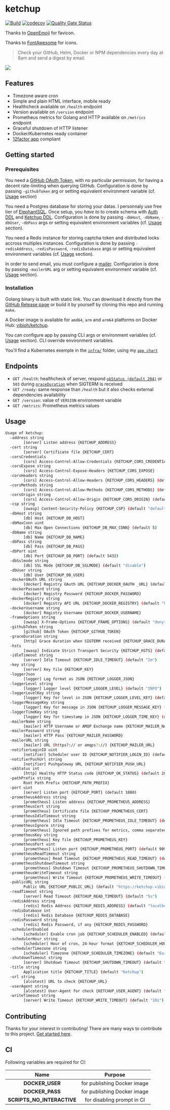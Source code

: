 # ketchup

[![Build](https://github.com/ViBiOh/ketchup/workflows/Build/badge.svg)](https://github.com/ViBiOh/ketchup/actions)
[![codecov](https://codecov.io/gh/ViBiOh/ketchup/branch/main/graph/badge.svg)](https://codecov.io/gh/ViBiOh/ketchup)
[![Quality Gate Status](https://sonarcloud.io/api/project_badges/measure?project=ViBiOh_ketchup&metric=alert_status)](https://sonarcloud.io/dashboard?id=ViBiOh_ketchup)

Thanks to [OpenEmoji](https://openmoji.org) for favicon.

Thanks to [FontAwesome](https://fontawesome.com) for icons.

> Check your GitHub, Helm, Docker or NPM dependencies every day at 8am and send a digest by email.

![](ketchup.png)

## Features

- Timezone aware cron
- Simple and plain HTML interface, mobile ready
- Healthcheck available on `/health` endpoint
- Version available on `/version` endpoint
- Prometheus metrics for Golang and HTTP available on `/metrics` endpoint
- Graceful shutdown of HTTP listener
- Docker/Kubernetes ready container
- [12factor app](https://12factor.net) compliant

## Getting started

### Prerequisites

You need a [GitHub OAuth Token](https://github.com/settings/tokens), with no particular permission, for having a decent rate-limiting when querying GitHub. Configuration is done by passing `-githubToken` arg or setting equivalent environment variable (cf. [Usage](#usage) section)

You need a Postgres database for storing your datas. I personnaly use free tier of [ElephantSQL](https://www.elephantsql.com). Once setup, you _have to_ to create schema with [Auth DDL](https://github.com/ViBiOh/auth/blob/main/ddl.sql) and [Ketchup DDL](sql/ddl.sql). Configuration is done by passing `-dbHost`, `-dbName`, `-dbUser`, `-dbPass` args or setting equivalent environment variables (cf. [Usage](#usage) section).

You need a Redis instance for storing captcha token and distributed locks accross multiples instances. Configuration is done by passing `-redisAddress`, `-redisPassword`, `-redisDatabase` args or setting equivalent environment variables (cf. [Usage](#usage) section).

In order to send email, you must configure a [mailer](https://github.com/ViBiOh/mailer#getting-started). Configuration is done by passing `-mailerURL` arg or setting equivalent environment variable (cf. [Usage](#usage) section).

### Installation

Golang binary is built with static link. You can download it directly from the [GitHub Release page](https://github.com/ViBiOh/ketchup/releases) or build it by yourself by cloning this repo and running `make`.

A Docker image is available for `amd64`, `arm` and `arm64` platforms on Docker Hub: [vibioh/ketchup](https://hub.docker.com/r/vibioh/ketchup/tags).

You can configure app by passing CLI args or environment variables (cf. [Usage](#usage) section). CLI override environment variables.

You'll find a Kubernetes exemple in the [`infra/`](infra/) folder, using my [`app chart`](https://github.com/ViBiOh/charts/tree/main/app)

## Endpoints

- `GET /health`: healthcheck of server, respond [`okStatus (default 204)`](#usage) or `503` during [`graceDuration`](#usage) when SIGTERM is received
- `GET /ready`: same response than `/health` but it also checks external dependencies availability
- `GET /version`: value of `VERSION` environment variable
- `GET /metrics`: Prometheus metrics values

## Usage

```bash
Usage of ketchup:
  -address string
        [server] Listen address {KETCHUP_ADDRESS}
  -cert string
        [server] Certificate file {KETCHUP_CERT}
  -corsCredentials
        [cors] Access-Control-Allow-Credentials {KETCHUP_CORS_CREDENTIALS}
  -corsExpose string
        [cors] Access-Control-Expose-Headers {KETCHUP_CORS_EXPOSE}
  -corsHeaders string
        [cors] Access-Control-Allow-Headers {KETCHUP_CORS_HEADERS} (default "Content-Type")
  -corsMethods string
        [cors] Access-Control-Allow-Methods {KETCHUP_CORS_METHODS} (default "GET")
  -corsOrigin string
        [cors] Access-Control-Allow-Origin {KETCHUP_CORS_ORIGIN} (default "*")
  -csp string
        [owasp] Content-Security-Policy {KETCHUP_CSP} (default "default-src 'self'; base-uri 'self'; script-src 'self' 'unsafe-inline'; style-src 'self' 'unsafe-inline'")
  -dbHost string
        [db] Host {KETCHUP_DB_HOST}
  -dbMaxConn uint
        [db] Max Open Connections {KETCHUP_DB_MAX_CONN} (default 5)
  -dbName string
        [db] Name {KETCHUP_DB_NAME}
  -dbPass string
        [db] Pass {KETCHUP_DB_PASS}
  -dbPort uint
        [db] Port {KETCHUP_DB_PORT} (default 5432)
  -dbSslmode string
        [db] SSL Mode {KETCHUP_DB_SSLMODE} (default "disable")
  -dbUser string
        [db] User {KETCHUP_DB_USER}
  -dockerOAuth URL string
        [docker] Registry OAuth URL {KETCHUP_DOCKER_OAUTH _URL} (default "https://auth.docker.io/token")
  -dockerPassword string
        [docker] Registry Password {KETCHUP_DOCKER_PASSWORD}
  -dockerRegistry string
        [docker] Registry API URL {KETCHUP_DOCKER_REGISTRY} (default "https://index.docker.io/v2/")
  -dockerUsername string
        [docker] Registry Username {KETCHUP_DOCKER_USERNAME}
  -frameOptions string
        [owasp] X-Frame-Options {KETCHUP_FRAME_OPTIONS} (default "deny")
  -githubToken string
        [github] OAuth Token {KETCHUP_GITHUB_TOKEN}
  -graceDuration string
        [http] Grace duration when SIGTERM received {KETCHUP_GRACE_DURATION} (default "30s")
  -hsts
        [owasp] Indicate Strict Transport Security {KETCHUP_HSTS} (default true)
  -idleTimeout string
        [server] Idle Timeout {KETCHUP_IDLE_TIMEOUT} (default "2m")
  -key string
        [server] Key file {KETCHUP_KEY}
  -loggerJson
        [logger] Log format as JSON {KETCHUP_LOGGER_JSON}
  -loggerLevel string
        [logger] Logger level {KETCHUP_LOGGER_LEVEL} (default "INFO")
  -loggerLevelKey string
        [logger] Key for level in JSON {KETCHUP_LOGGER_LEVEL_KEY} (default "level")
  -loggerMessageKey string
        [logger] Key for message in JSON {KETCHUP_LOGGER_MESSAGE_KEY} (default "message")
  -loggerTimeKey string
        [logger] Key for timestamp in JSON {KETCHUP_LOGGER_TIME_KEY} (default "time")
  -mailerName string
        [mailer] HTTP Username or AMQP Exchange name {KETCHUP_MAILER_NAME} (default "mailer")
  -mailerPassword string
        [mailer] HTTP Pass {KETCHUP_MAILER_PASSWORD}
  -mailerURL string
        [mailer] URL (https?:// or amqps?://) {KETCHUP_MAILER_URL}
  -notifierLoginID uint
        [notifier] Scheduler user ID {KETCHUP_NOTIFIER_LOGIN_ID} (default 1)
  -notifierPushUrl string
        [notifier] Pushgateway URL {KETCHUP_NOTIFIER_PUSH_URL}
  -okStatus int
        [http] Healthy HTTP Status code {KETCHUP_OK_STATUS} (default 204)
  -pathPrefix string
        Root Path Prefix {KETCHUP_PATH_PREFIX}
  -port uint
        [server] Listen port {KETCHUP_PORT} (default 1080)
  -prometheusAddress string
        [prometheus] Listen address {KETCHUP_PROMETHEUS_ADDRESS}
  -prometheusCert string
        [prometheus] Certificate file {KETCHUP_PROMETHEUS_CERT}
  -prometheusIdleTimeout string
        [prometheus] Idle Timeout {KETCHUP_PROMETHEUS_IDLE_TIMEOUT} (default "10s")
  -prometheusIgnore string
        [prometheus] Ignored path prefixes for metrics, comma separated {KETCHUP_PROMETHEUS_IGNORE}
  -prometheusKey string
        [prometheus] Key file {KETCHUP_PROMETHEUS_KEY}
  -prometheusPort uint
        [prometheus] Listen port {KETCHUP_PROMETHEUS_PORT} (default 9090)
  -prometheusReadTimeout string
        [prometheus] Read Timeout {KETCHUP_PROMETHEUS_READ_TIMEOUT} (default "5s")
  -prometheusShutdownTimeout string
        [prometheus] Shutdown Timeout {KETCHUP_PROMETHEUS_SHUTDOWN_TIMEOUT} (default "5s")
  -prometheusWriteTimeout string
        [prometheus] Write Timeout {KETCHUP_PROMETHEUS_WRITE_TIMEOUT} (default "10s")
  -publicURL string
        Public URL {KETCHUP_PUBLIC_URL} (default "https://ketchup.vibioh.fr")
  -readTimeout string
        [server] Read Timeout {KETCHUP_READ_TIMEOUT} (default "5s")
  -redisAddress string
        [redis] Redis Address {KETCHUP_REDIS_ADDRESS} (default "localhost:6379")
  -redisDatabase int
        [redis] Redis Database {KETCHUP_REDIS_DATABASE}
  -redisPassword string
        [redis] Redis Password, if any {KETCHUP_REDIS_PASSWORD}
  -schedulerEnabled
        [scheduler] Enable cron job {KETCHUP_SCHEDULER_ENABLED} (default true)
  -schedulerHour string
        [scheduler] Hour of cron, 24-hour format {KETCHUP_SCHEDULER_HOUR} (default "08:00")
  -schedulerTimezone string
        [scheduler] Timezone {KETCHUP_SCHEDULER_TIMEZONE} (default "Europe/Paris")
  -shutdownTimeout string
        [server] Shutdown Timeout {KETCHUP_SHUTDOWN_TIMEOUT} (default "10s")
  -title string
        Application title {KETCHUP_TITLE} (default "Ketchup")
  -url string
        [alcotest] URL to check {KETCHUP_URL}
  -userAgent string
        [alcotest] User-Agent for check {KETCHUP_USER_AGENT} (default "Alcotest")
  -writeTimeout string
        [server] Write Timeout {KETCHUP_WRITE_TIMEOUT} (default "10s")
```

## Contributing

Thanks for your interest in contributing! There are many ways to contribute to this project. [Get started here](CONTRIBUTING.md).

## CI

Following variables are required for CI:

|            Name            |           Purpose           |
| :------------------------: | :-------------------------: |
|      **DOCKER_USER**       | for publishing Docker image |
|      **DOCKER_PASS**       | for publishing Docker image |
| **SCRIPTS_NO_INTERACTIVE** | for disabling prompt in CI  |
